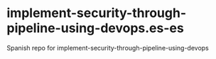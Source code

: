 # implement-security-through-pipeline-using-devops.es-es
Spanish repo for implement-security-through-pipeline-using-devops
